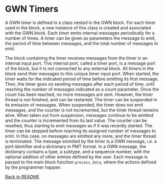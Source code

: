 # GWN Timers

A GWN timer is defined in a class nested in the GWN block. For each timer used in the block, a new instance of this class is created and associated with the GWN block. Each timer emits internal messages periodically for a number of times. A timer can be given as parameters the message to emit, the period of time between messages, and the total number of messages to emit.
 
The block containing the timer receives messages from the timer in an internal input port. This internal port, called a timer port, is a message port of the block, but it is not connected to any external block. All timers in the block send their messages to this unique timer input port.
When started, the timer waits for the indicated period of time before emitting its first message. Then, the timer goes on sending messages after each period of time, until reaching the number of messages indicated as a count parameter. Once the count has been reached, no more messages are sent. However, the timer thread is not finished, and can be restarted.
The timer can be suspended in its emission of messages. When suspended, the timer does not emit messages, and the counter is not incremented, but the timer thread remains alive. When taken out from suspension, messages continue to be emitted and the counter is incremented from its last value.
The counter can be resetted, thus starting to emit messages as if it was recently started.
The timer can be stopped before reaching its assigned number of messages to emit. In this case, no messages are emitted any more, and the timer thread is terminated.
The message emmited by the timer is a GWN message, i.e. a port identifier and a dictionary in PMT format. In a GWN message, the dictionary contains a type, a subtype, and a sequence number, with the optional addition of other entries defined by the user. Each message is passed to the main block function `process_data`, where the actions defined by the programmer happen.


[Back to README](../../README.md)
